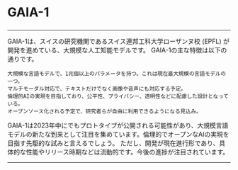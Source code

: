 # GAIA-1
###

---

GAIA-1は、スイスの研究機関であるスイス連邦工科大学ローザンヌ校 (EPFL) が開発を進めている、大規模な人工知能モデルです。
GAIA-1の主な特徴は以下の通りです。
```
大規模な言語モデルで、1兆個以上のパラメータを持つ。これは現在最大規模の言語モデルの一つ。
マルチモーダル対応で、テキストだけでなく画像や音声にも対応する予定。
倫理的AIの実現を目指しており、公平性、プライバシー、透明性などに配慮した設計となっている。
オープンソース化される予定で、研究者らが自由に利用できるようになる見込み。
```
GAIA-1は2023年中にでもプロトタイプが公開される可能性があり、大規模言語モデルの新たな到来として注目を集めています。倫理的でオープンなAIの実現を目指す先駆的な試みと言えるでしょう。
ただし、開発が現在進行形であり、具体的な性能やリリース時期などは流動的です。今後の進捗が注目されています。


---
